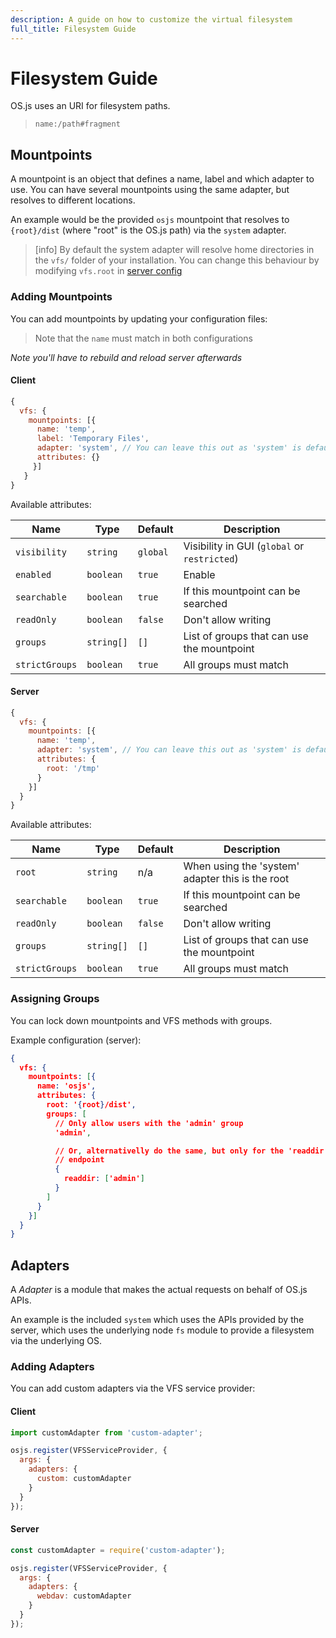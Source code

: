 ```yaml
---
description: A guide on how to customize the virtual filesystem
full_title: Filesystem Guide
---
```


# Filesystem Guide

OS.js uses an URI for filesystem paths.

> `name:/path#fragment`

## Mountpoints

A mountpoint is an object that defines a name, label and which adapter to use. You can have several mountpoints using the same adapter, but resolves to different locations.

An example would be the provided `osjs` mountpoint that resolves to `{root}/dist` (where "root" is the OS.js path) via the `system` adapter.

> [info] By default the system adapter will resolve home directories in the `vfs/` folder of your installation. You can change this behaviour by modifying `vfs.root` in [server config](../../config/README.md#server)

### Adding Mountpoints

You can add mountpoints by updating your configuration files:

> Note that the `name` must match in both configurations

*Note you'll have to rebuild and reload server afterwards*

#### Client

```javascript
{
  vfs: {
    mountpoints: [{
      name: 'temp',
      label: 'Temporary Files',
      adapter: 'system', // You can leave this out as 'system' is default
      attributes: {}
     }]
   }
}
```

Available attributes:

| Name           | Type       | Default   | Description                                   |
| -------------- | ---------- | --------- | --------------------------------------------- |
| `visibility`   | `string`   | `global`  | Visibility in GUI (`global` or `restricted`)  |
| `enabled`      | `boolean`  | `true`    | Enable                                        |
| `searchable`   | `boolean`  | `true`    | If this mountpoint can be searched            |
| `readOnly`     | `boolean`  | `false`   | Don't allow writing                           |
| `groups`       | `string[]` | `[]`      | List of groups that can use the mountpoint    |
| `strictGroups` | `boolean`  | `true`    | All groups must match                         |

#### Server

```javascript
{
  vfs: {
    mountpoints: [{
      name: 'temp',
      adapter: 'system', // You can leave this out as 'system' is default
      attributes: {
        root: '/tmp'
      }
    }]
  }
}
```

Available attributes:

| Name           | Type       | Default   | Description                                       |
| -------------- | ---------- | --------- | ------------------------------------------------- |
| `root`         | `string`   | n/a       | When using the 'system' adapter this is the root  |
| `searchable`   | `boolean`  | `true`    | If this mountpoint can be searched                |
| `readOnly`     | `boolean`  | `false`   | Don't allow writing                               |
| `groups`       | `string[]` | `[]`      | List of groups that can use the mountpoint        |
| `strictGroups` | `boolean`  | `true`    | All groups must match                             |

### Assigning Groups

You can lock down mountpoints and VFS methods with groups.

Example configuration (server):

```json
{
  vfs: {
    mountpoints: [{
      name: 'osjs',
      attributes: {
        root: '{root}/dist',
        groups: [
          // Only allow users with the 'admin' group
          'admin',

          // Or, alternativelly do the same, but only for the 'readdir'
          // endpoint
          {
            readdir: ['admin']
          }
        ]
      }
    }]
  }
}
```

## Adapters

A *Adapter* is a module that makes the actual requests on behalf of OS.js APIs.

An example is the included `system` which uses the APIs provided by the server, which uses the underlying node `fs` module to provide a filesystem via the underlying OS.

### Adding Adapters

You can add custom adapters via the VFS service provider:

#### Client

```javascript
import customAdapter from 'custom-adapter';

osjs.register(VFSServiceProvider, {
  args: {
    adapters: {
      custom: customAdapter
    }
  }
});
```

#### Server

```javascript
const customAdapter = require('custom-adapter');

osjs.register(VFSServiceProvider, {
  args: {
    adapters: {
      webdav: customAdapter
    }
  }
});
```

